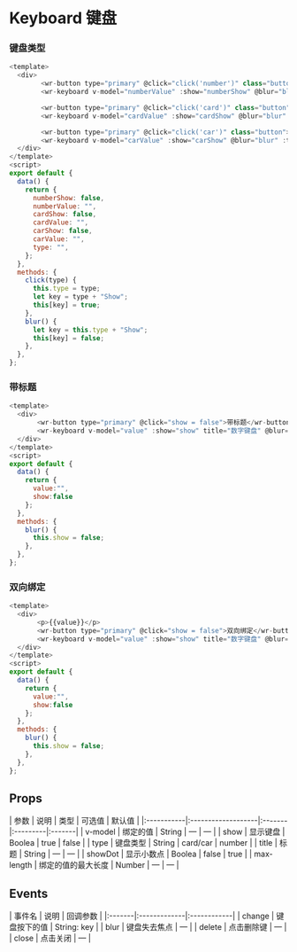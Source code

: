 # Keyboard 键盘

### 键盘类型
```js
<template>
  <div>
        <wr-button type="primary" @click="click('number')" class="button">数字键盘</wr-button>
        <wr-keyboard v-model="numberValue" :show="numberShow" @blur="blur"></wr-keyboard>

        <wr-button type="primary" @click="click('card')" class="button">身份证键盘</wr-button>
        <wr-keyboard v-model="cardValue" :show="cardShow" @blur="blur" :type="type"></wr-keyboard>

        <wr-button type="primary" @click="click('car')" class="button">车牌号键盘</wr-button>
        <wr-keyboard v-model="carValue" :show="carShow" @blur="blur" :type="type"></wr-keyboard>
  </div>
</template>
<script>
export default {
  data() {
    return {
      numberShow: false,
      numberValue: "",
      cardShow: false,
      cardValue: "",
      carShow: false,
      carValue: "",
      type: "",
    };
  },
  methods: {
    click(type) {
      this.type = type;
      let key = type + "Show";
      this[key] = true;
    },
    blur() {
      let key = this.type + "Show";
      this[key] = false;
    },
  },
};
```
### 带标题
```js
<template>
  <div>
       <wr-button type="primary" @click="show = false">带标题</wr-button>
       <wr-keyboard v-model="value" :show="show" title="数字键盘" @blur="blur"></wr-keyboard>
  </div>
</template>
<script>
export default {
  data() {
    return {
      value:"",
      show:false
    };
  },
  methods: {
    blur() {
      this.show = false;
    },
  },
};
```
### 双向绑定
```js
<template>
  <div>
       <p>{{value}}</p>
       <wr-button type="primary" @click="show = false">双向绑定</wr-button>
       <wr-keyboard v-model="value" :show="show" title="数字键盘" @blur="blur"></wr-keyboard>
  </div>
</template>
<script>
export default {
  data() {
    return {
      value:"",
      show:false
    };
  },
  methods: {
    blur() {
      this.show = false;
    },
  },
};
```

##  Props

<md-table-warp>
| 参数       | 说明               | 类型   | 可选值   | 默认值 |
|:-----------|:-------------------|:-------|:---------|:-------|
| v-model    | 绑定的值           | String | —        | —      |
| show       | 显示键盘           | Boolea | true     | false  |
| type       | 键盘类型           | String | card/car | number |
| title      | 标题               | String | —        | —      |
| showDot    | 显示小数点         | Boolea | false    | true   |
| max-length | 绑定的值的最大长度 | Number | —        | —      |
</md-table-warp>

##  Events

<md-table-warp> 
| 事件名 | 说明         | 回调参数    |
|:-------|:-------------|:------------|
| change | 键盘按下的值 | String: key |
| blur   | 键盘失去焦点 | —           |
| delete | 点击删除键   | —           |
| close  | 点击关闭     | —           |

</md-table-warp>